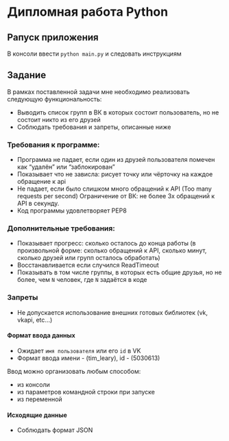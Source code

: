 # Дипломная работа Python

## Pапуск приложения
В консоли ввести `python main.py` и следовать инструкциям

## Задание
В рамках поставленной задачи мне необходимо реализовать следующую функциональность:
- Выводить список групп в ВК в которых состоит пользователь, но не состоит никто из его друзей
- Соблюдать требования и запреты, описанные ниже

### Требования к программе:
- Программа не падает, если один из друзей пользователя помечен как “удалён” или “заблокирован”
- Показывает что не зависла: рисует точку или чёрточку на каждое обращение к api
- Не падает, если было слишком много обращений к API (Too many requests per second) 
Ограничение от ВК: не более 3х обращений к API в секунду.
- Код программы удовлетворяет PEP8

### Дополнительные требования:
- Показывает прогресс: сколько осталось до конца работы (в произвольной форме: сколько обращений к API, сколько минут, сколько друзей или групп осталось обработать)
- Восстанавливается если случился ReadTimeout
- Показывать в том числе группы, в которых есть общие друзья, но не более, чем `N` человек, где `N` задаётся в коде

### Запреты
- Не допускается использование внешних готовых библиотек  (vk, vkapi, etc...)

#### Формат ввода данных
- Ожидает `имя пользователя` или его `id` в VK
- Формат ввода имени - (tim_leary), id - (5030613)

Ввод можно организовать любым способом:
- из консоли
- из параметров командной строки при запуске
- из переменной

#### Исходящие данные
- Соблюдать формат JSON
